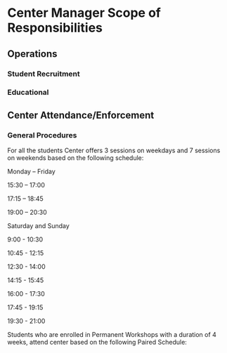 # Center Manager Scope of Responsibilities

## Operations 

### Student Recruitment

### Educational

## Center Attendance/Enforcement

### General Procedures

For all the students Center offers 3 sessions on weekdays and 7 sessions on weekends based on the following schedule:

Monday – Friday

15:30 – 17:00

17:15 – 18:45

19:00 – 20:30

Saturday and Sunday

9:00 - 10:30

10:45 - 12:15

12:30 - 14:00

14:15 - 15:45

16:00 - 17:30

17:45 - 19:15

19:30 - 21:00

Students who are enrolled in Permanent Workshops with a duration of 4 weeks, attend center based on the following Paired Schedule: 

